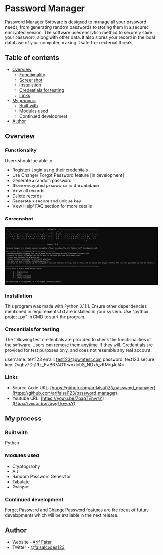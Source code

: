 # Password Manager

Password Manager Software is designed to manage all your password needs, from generating random passwords to storing them in a secured encrypted version. The software uses encrytion method to securely store your password, along with other data. It also stores your record in the local database of your computer, making it safe from external threats.  

## Table of contents

- [Overview](#overview)
  - [Functionality](#functionality)
  - [Screenshot](#screenshot)
  - [Installation](#installation)
  - [Credentials for testing](#credentials-for-testing)
  - [Links](#links)
- [My process](#my-process)
  - [Built with](#built-with)
  - [Modules used](#modules-used)
  - [Continued development](#continued-development)
- [Author](#author)

## Overview

### Functionality

Users should be able to:

- Register/ Login using their credentials
- Use Change/ Forgot Password feature [in development] 
- Generate a random password
- Store encrypted passwords in the database
- View all records
- Delete records
- Generate a secure and unique key
- View Help/ FAQ section for more details

### Screenshot

![](./screenshot.png)

### Installation

This program was made with Python 3.11.1. Ensure other dependencies mentioned in requirements.txt are installed in your system. Use "python project.py" in CMD to start the program.

### Credentials for testing

The following test credentials are provided to check the functionalities of the software. Users can remove them anytime, if they will. Credentials are provided for test purposes only, and does not resemble any real account.

username: test123
email: test123@pwmtest.com
password: test123
secure key: 2vqhv7Dq19z_FwB67AO1TwnxlcDS_NDx5_vKMrgJcf4=

### Links

- Source Code URL: [https://github.com/arifaisal123/password_manager](https://github.com/arifaisal123/password_manager)
- Youtube URL: [https://youtu.be/7bgqTEnyrsY](https://youtu.be/7bgqTEnyrsY)

## My process

### Built with

Python

### Modules used

- Cryptography
- Art 
- Random Password Generator
- Tabulate
- Pwinput

### Continued development

Forgot Password and Change Password features are the focus of future developments which will be available in the next release.

## Author

- Website - [Arif Faisal](https://arifaisal123.github.io)
- Twitter - [@faisalcodes123](https://twitter.com/faisalcodes123)
